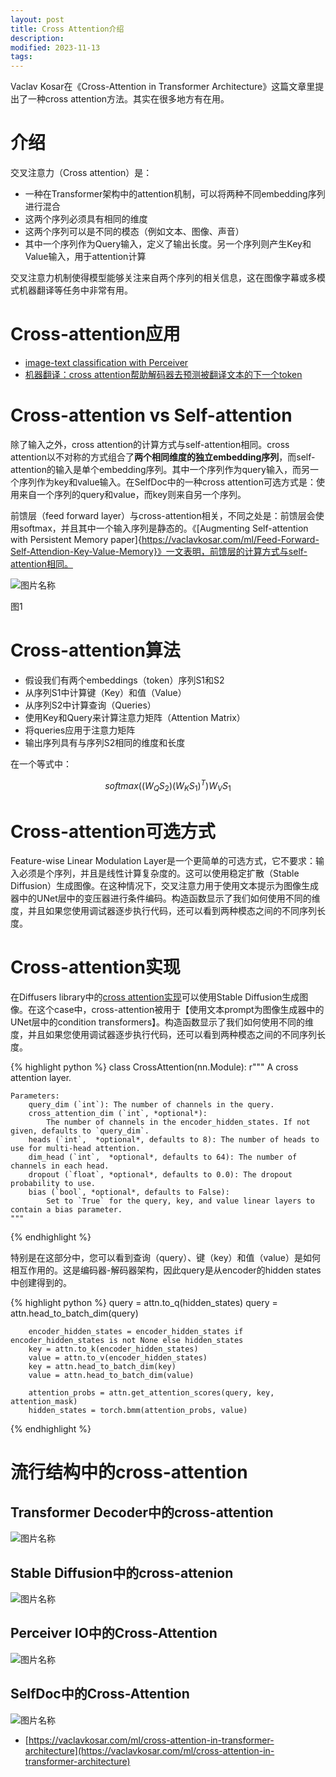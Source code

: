 ```yaml
---
layout: post
title: Cross Attention介绍
description: 
modified: 2023-11-13
tags: 
---
```


Vaclav Kosar在《Cross-Attention in Transformer Architecture》这篇文章里提出了一种cross attention方法。其实在很多地方有在用。

# 介绍

交叉注意力（Cross attention）是：

- 一种在Transformer架构中的attention机制，可以将两种不同embedding序列进行混合
- 这两个序列必须具有相同的维度
- 这两个序列可以是不同的模态（例如文本、图像、声音）
- 其中一个序列作为Query输入，定义了输出长度。另一个序列则产生Key和Value输入，用于attention计算

交叉注意力机制使得模型能够关注来自两个序列的相关信息，这在图像字幕或多模式机器翻译等任务中非常有用。

# Cross-attention应用

- [image-text classification with Perceiver](https://vaclavkosar.com/ml/Multimodal-Image-Text-Classification)
- [机器翻译：cross attention帮助解码器去预测被翻译文本的下一个token](https://vaclavkosar.com/ml/cross-attention-in-transformer-architecture)

# Cross-attention vs Self-attention

除了输入之外，cross attention的计算方式与self-attention相同。cross attention以不对称的方式组合了**两个相同维度的独立embedding序列**，而self-attention的输入是单个embedding序列。其中一个序列作为query输入，而另一个序列作为key和value输入。在SelfDoc中的一种cross attention可选方式是：使用来自一个序列的query和value，而key则来自另一个序列。

前馈层（feed forward layer）与cross-attention相关，不同之处是：前馈层会使用softmax，并且其中一个输入序列是静态的。《[Augmenting Self-attention with Persistent Memory paper]{https://vaclavkosar.com/ml/Feed-Forward-Self-Attendion-Key-Value-Memory}》一文表明，前馈层的计算方式与self-attention相同。


<img alt="图片名称" src="https://picabstract-preview-ftn.weiyun.com/ftn_pic_abs_v3/29edc8db5a5c21e525b1c59db26db38343f9cdbd1aacee1346eb1ace1d9c255a9a2e60ddbc17a17d8bc7f710decd9750?pictype=scale&amp;from=30113&amp;version=3.3.3.3&amp;fname=1.jpg&amp;size=750">

图1

# Cross-attention算法

- 假设我们有两个embeddings（token）序列S1和S2
- 从序列S1中计算键（Key）和值（Value）
- 从序列S2中计算查询（Queries）
- 使用Key和Query来计算注意力矩阵（Attention Matrix）
- 将queries应用于注意力矩阵
- 输出序列具有与序列S2相同的维度和长度

在一个等式中：

$$
softmax((W_Q S_2)(W_K S_1)^T)W_V S_1
$$

# Cross-attention可选方式

Feature-wise Linear Modulation Layer是一个更简单的可选方式，它不要求：输入必须是个序列，并且是线性计算复杂度的。这可以使用稳定扩散（Stable Diffusion）生成图像。在这种情况下，交叉注意力用于使用文本提示为图像生成器中的UNet层中的变压器进行条件编码。构造函数显示了我们如何使用不同的维度，并且如果您使用调试器逐步执行代码，还可以看到两种模态之间的不同序列长度。

# Cross-attention实现

在Diffusers library中的[cross attention实现](https://github.com/huggingface/diffusers/blob/4125756e88e82370c197fecf28e9f0b4d7eee6c3/src/diffusers/models/cross_attention.py)可以使用Stable Diffusion生成图像。在这个case中，cross-attention被用于【使用文本prompt为图像生成器中的UNet层中的condition transformers】。构造函数显示了我们如何使用不同的维度，并且如果您使用调试器逐步执行代码，还可以看到两种模态之间的不同序列长度。

{% highlight python %}
class CrossAttention(nn.Module):
    r"""
    A cross attention layer.

    Parameters:
        query_dim (`int`): The number of channels in the query.
        cross_attention_dim (`int`, *optional*):
            The number of channels in the encoder_hidden_states. If not given, defaults to `query_dim`.
        heads (`int`,  *optional*, defaults to 8): The number of heads to use for multi-head attention.
        dim_head (`int`,  *optional*, defaults to 64): The number of channels in each head.
        dropout (`float`, *optional*, defaults to 0.0): The dropout probability to use.
        bias (`bool`, *optional*, defaults to False):
            Set to `True` for the query, key, and value linear layers to contain a bias parameter.
    """
{% endhighlight %}

特别是在这部分中，您可以看到查询（query）、键（key）和值（value）是如何相互作用的。这是编码器-解码器架构，因此query是从encoder的hidden states中创建得到的。

{% highlight python %}
        query = attn.to_q(hidden_states)
        query = attn.head_to_batch_dim(query)

        encoder_hidden_states = encoder_hidden_states if encoder_hidden_states is not None else hidden_states
        key = attn.to_k(encoder_hidden_states)
        value = attn.to_v(encoder_hidden_states)
        key = attn.head_to_batch_dim(key)
        value = attn.head_to_batch_dim(value)

        attention_probs = attn.get_attention_scores(query, key, attention_mask)
        hidden_states = torch.bmm(attention_probs, value)
{% endhighlight %}

# 流行结构中的cross-attention

## Transformer Decoder中的cross-attention

<img alt="图片名称" src="https://picabstract-preview-ftn.weiyun.com/ftn_pic_abs_v3/f2330b55f6c40c681672c24a547021b6fccf2abe7e793539a33b36ee0584842687290bdd58cf64afdfeadd050a0b80ed?pictype=scale&amp;from=30113&amp;version=3.3.3.3&amp;fname=2.png&amp;size=750">

## Stable Diffusion中的cross-attenion

<img alt="图片名称" src="https://picabstract-preview-ftn.weiyun.com/ftn_pic_abs_v3/2b60e8e67c4445e3cdc654fe6166f16182a993b90d8181d8c3e48e1d391cd04e99564f0e865d8ed03c4c390134f02592?pictype=scale&amp;from=30113&amp;version=3.3.3.3&amp;fname=3.png&amp;size=750">

## Perceiver IO中的Cross-Attention

<img alt="图片名称" src="https://picabstract-preview-ftn.weiyun.com/ftn_pic_abs_v3/77e0aba25c3503754510325f62ecd4252247e33798154ff518e63d6c34f0d698f622c30222e3846cfebfab60183edd61?pictype=scale&amp;from=30113&amp;version=3.3.3.3&amp;fname=4.png&amp;size=750">

## SelfDoc中的Cross-Attention

<img alt="图片名称" src="https://picabstract-preview-ftn.weiyun.com/ftn_pic_abs_v3/db917067846c9ce9d7a63bbafb17e9e67c38e6fec56c6fbd2e6ce3ed201110da1175b3ff2a47ab3599f294e472fe7f6f?pictype=scale&amp;from=30113&amp;version=3.3.3.3&amp;fname=5.png&amp;size=750">


- [https://vaclavkosar.com/ml/cross-attention-in-transformer-architecture](https://vaclavkosar.com/ml/cross-attention-in-transformer-architecture)